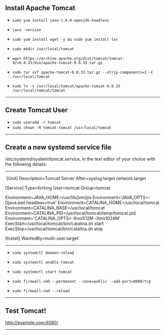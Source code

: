 ## Install Apache Tomcat
- `sudo yum install java-1.8.0-openjdk-headless`
- `java -version`
- `sudo yum install wget -y && sudo yum install tar`
- `sudo mkdir /usr/local/tomcat`

- `wget https://archive.apache.org/dist/tomcat/tomcat-9/v9.0.33/bin/apache-tomcat-9.0.33.tar.gz`

- `sudo tar xvf apache-tomcat-9.0.33.tar.gz --strip-components=1 -C /usr/local/tomcat`

- `sudo ln -s /usr/local/tomcat/apache-tomcat-9.0.33 /usr/local/tomcat/tomcat`

* * *
## Create Tomcat User
- `sudo useradd -r tomcat`
- `sudo chown -R tomcat:tomcat /usr/local/tomcat`
* * *
## Create a new systemd service file
/etc/systemd/system/tomcat.service, in the text editor of your choice with the following details:
* * *
`[Unit]
Description=Tomcat Server
After=syslog.target network.target

[Service]
Type=forking
User=tomcat
Group=tomcat

Environment=JAVA_HOME=/usr/lib/jvm/jre
Environment='JAVA_OPTS=-Djava.awt.headless=true'
Environment=CATALINA_HOME=/usr/local/tomcat
Environment=CATALINA_BASE=/usr/local/tomcat
Environment=CATALINA_PID=/usr/local/tomcat/temp/tomcat.pid
Environment='CATALINA_OPTS=-Xms512M -Xmx1024M'
ExecStart=/usr/local/tomcat/bin/catalina.sh start
ExecStop=/usr/local/tomcat/bin/catalina.sh stop

[Install]
WantedBy=multi-user.target`
* * *
- `sudo systemctl daemon-reload`

- `sudo systemctl enable tomcat`
- `sudo systemctl start tomcat`

- `sudo firewall-cmd --permanent --zone=public --add-port=8080/tcp`
- `sudo firewall-cmd --reload`
* * *
## Test Tomcat!
http://example.com:8080/
* * *
